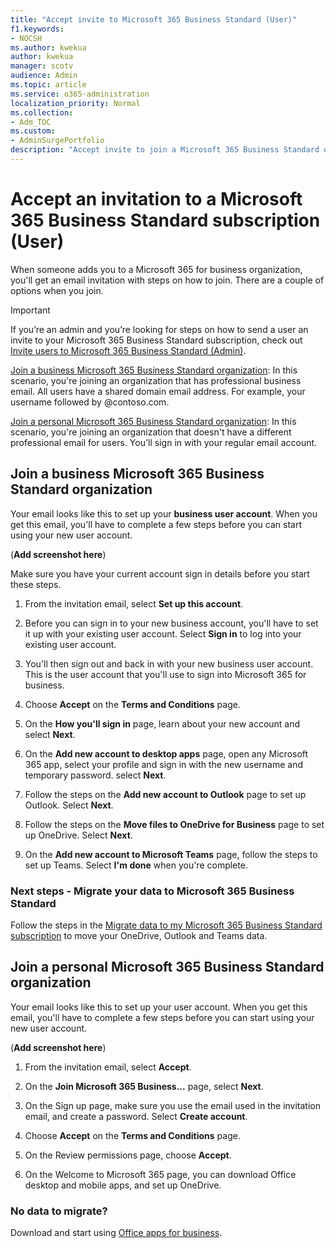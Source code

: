 ```yaml
---
title: "Accept invite to Microsoft 365 Business Standard (User)"
f1.keywords:
- NOCSH
ms.author: kwekua
author: kwekua
manager: scotv
audience: Admin
ms.topic: article
ms.service: o365-administration
localization_priority: Normal
ms.collection: 
- Adm_TOC
ms.custom: 
- AdminSurgePortfolio
description: "Accept invite to join a Microsoft 365 Business Standard organization"
---
```


# Accept an invitation to a Microsoft 365 Business Standard subscription (User)

When someone adds you to a Microsoft 365 for business organization, you'll get an email invitation with steps on how to join. There are a couple of options when you join.

> [!IMPORTANT]
> If you’re an admin and you’re looking for steps on how to send a user an invite to your Microsoft 365 Business Standard subscription, check out [Invite users to Microsoft 365 Business Standard (Admin)](admin-invite-business-standard.md).

[Join a business Microsoft 365 Business Standard organization](#join-a-business-microsoft-365-business-standard-organization): In this scenario, you're joining an organization that has professional business email. All users have a shared domain email address. For example, your username followed by @contoso.com.

[Join a personal Microsoft 365 Business Standard organization](#join-a-personal-microsoft-365-business-standard-organization): In this scenario, you're joining an organization that doesn't have a different professional email for users. You'll sign in with your regular email account.

## Join a business Microsoft 365 Business Standard organization

Your email looks like this to set up your **business user account**. When you get this email, you'll have to complete a few steps before you can start using your new user account.

(**Add screenshot here**)

Make sure you have your current account sign in details before you start these steps.

1. From the invitation email, select **Set up this account**.

2. Before you can sign in to your new business account, you'll have to set it up with your existing user account. Select **Sign in** to log into your existing user account.

1. You'll then sign out and back in with your new business user account. This is the user account that you'll use to sign into Microsoft 365 for business.

3. Choose **Accept** on the **Terms and Conditions** page.

1. On the **How you'll sign in** page, learn about your new account and select **Next**.

1. On the **Add new account to desktop apps** page, open any Microsoft 365 app, select your profile and sign in with the new username and temporary password. select **Next**.

1. Follow the steps on the **Add new account to Outlook** page to set up Outlook. Select **Next**.

1. Follow the steps on the **Move files to OneDrive for Business** page to set up OneDrive. Select **Next**.

1. On the **Add new account to Microsoft Teams** page, follow the steps to set up Teams. Select **I'm done** when you're complete.

### Next steps - Migrate your data to Microsoft 365 Business Standard

Follow the steps in the [Migrate data to my Microsoft 365 Business Standard subscription](migrate-data-business-standard.md) to move your OneDrive, Outlook and Teams data.

## Join a personal Microsoft 365 Business Standard organization

Your email looks like this to set up your user account. When you get this email, you'll have to complete a few steps before you can start using your new user account.

(**Add screenshot here**)

1. From the invitation email, select **Accept**.

2. On the **Join Microsoft 365 Business...** page, select **Next**.

3. On the Sign up page, make sure you use the email used in the invitation email, and create a password. Select **Create account**.

3. Choose **Accept** on the **Terms and Conditions** page.

1. On the Review permissions page, choose **Accept**.

1. On the Welcome to Microsoft 365 page, you can download Office desktop and mobile apps, and set up OneDrive.

### No data to migrate?

Download and start using [Office apps for business](https://support.microsoft.com/office/install-office-apps-from-office-365-dcf2d841-dac7-455b-9a77-fc8f7ee92702).

<!--1. Open any of your Microsoft 365 apps, like Word, Excel or PowerPoint, select your profile icon and then **Sign in with a different account**. Follow the steps and choose **Next** to set up Outlook.

2. Open Outlook, enter your new email address, and select **Connect**. Follow the steps and choose **Next** to set up OneDrive.

3. Select the OneDrive cloud icon from your taskbar and follow the steps to move your files to your new OneDrive for Business folder. Select **Next** to set up Microsoft Teams.

4. Open Teams, select your profile icon, and then **Add work or school account**. Follow the steps to add your new account to Teams. Select **I'm done** when Teams is set up.-->